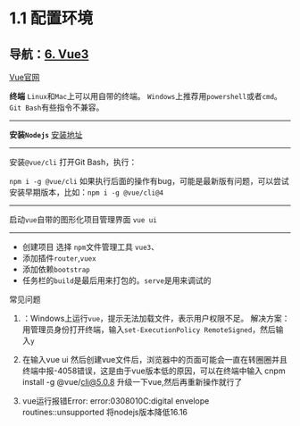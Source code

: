 # 1.1 配置环境

导航：[6. Vue3](../6.Vue3.md)
---

[Vue官网](https://vuejs.org/)

**终端**
`Linux`和`Mac`上可以用自带的终端。
`Windows`上推荐用`powershell`或者`cmd`。`Git Bash`有些指令不兼容。

---

**安装`Nodejs`**
[安装地址](https://nodejs.org/en/)

---

安装`@vue/cli`
打开Git Bash，执行：

`npm i -g @vue/cli`
如果执行后面的操作有bug，可能是最新版有问题，可以尝试安装早期版本，比如：`npm i -g @vue/cli@4`

---

启动`vue`自带的图形化项目管理界面
`vue ui`

---

* 创建项目 选择 `npm`文件管理工具 `vue3`、
* 添加插件`router`,`vuex`
* 添加依赖`bootstrap` 
* 任务栏的`build`是最后用来打包的。`serve`是用来调试的







常见问题

1. ：Windows上运行`vue`，提示无法加载文件，表示用户权限不足。
   解决方案：用管理员身份打开终端，输入`set-ExecutionPolicy RemoteSigned`，然后输入`y`

2. 在输入vue ui 然后创建vue文件后，浏览器中的页面可能会一直在转圈圈并且终端中报-4058错误，这是由于vue版本低的原因，可以在终端中输入 cnpm install -g @vue/cli@5.0.8 升级一下vue,然后再重新操作就行了

3. vue运行报错Error: error:0308010C:digital envelope routines::unsupported 将nodejs版本降低16.16
